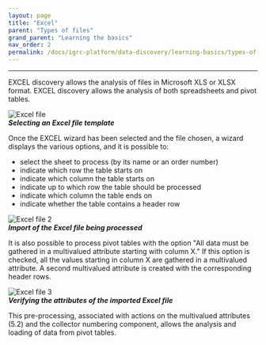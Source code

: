 ```yaml
---
layout: page
title: "Excel"
parent: "Types of files"
grand_parent: "Learning the basics"
nav_order: 2
permalink: /docs/igrc-platform/data-discovery/learning-basics/types-of-files/excel/
---
```

---

EXCEL discovery allows the analysis of files in Microsoft XLS or XLSX format. EXCEL discovery allows the analysis of both spreadsheets and pivot tables.   

![Excel file](igrc-platform/data-discovery/learning-the-basics/types-of-files/images/2016-06-29_11_43_20-iGRC_Reports_-_iGRC_Analytics.png "Excel file")   
**_Selecting an Excel file template_**      

Once the EXCEL wizard has been selected and the file chosen, a wizard displays the various options, and it is possible to:   

- select the sheet to process (by its name or an order number)
- indicate which row the table starts on
- indicate which column the table starts on
- indicate up to which row the table should be processed
- indicate which column the table ends on
- indicate whether the table contains a header row

![Excel file 2](igrc-platform/data-discovery/learning-the-basics/types-of-files/images/2016-06-29_11_52_08-iGRC_Reports_-_iGRC_Analytics.png "Excel file 2")    
**_Import of the Excel file being processed_**      

It is also possible to process pivot tables with the option "All data must be gathered in a multivalued attribute starting with column X." If this option is checked, all the values starting in column X are gathered in a multivalued attribute. A second multivalued attribute is created with the corresponding header rows.   

![Excel file 3](igrc-platform/data-discovery/learning-the-basics/types-of-files/images/2016-06-29_11_54_01-iGRC_Reports_-_iGRC_Analytics.png "Excel file 3")     
**_Verifying the attributes of the imported Excel file_**   

This pre-processing, associated with actions on the multivalued attributes (5.2) and the collector numbering component, allows the analysis and loading of data from pivot tables.
